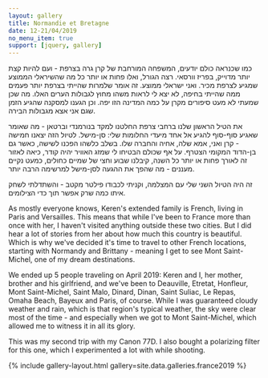```yaml
---
layout: gallery
title: Normandie et Bretagne
date: 12-21/04/2019 
no_menu_item: true 
support: [jquery, gallery]
---
```


<div class="hebrew-col" markdown="1">

כמו שכנראה כולם יודעים, המשפחה המורחבת של קרן גרה בצרפת - ועם להיות קצת יותר מדוייק, בפריז וורסאי. רצה הגורל, ואלו פחות או יותר כל מה שהשיראלי הממוצע שמגיע לצרפת מכיר. ואני ישראלי ממוצע. זה אומר שלמרות שהייתי בצרפת יותר פעמים ממה שהייתי בחיפה, לא יצא לי לראות משהו מחוץ לגבולות הערים האלו. מה שכן שמעתי לא מעט סיפורים מקרן על כמה המדינה הזו יפה. וכן הגענו למסקנה שהגיע הזמן שגם אני אצא מגבולות הבירה.

 את הטיל הראשון שלנו ברחבי צרפת החלטנו למקד בנורמנדי וברטאן - מה שאומר שאגיע סוף-סוף להגיע אל אחד מיעדי החלומות שלי: סן-מישל. לטיול הזה יצאנו חמישה - קרן ואני, אמא שלה, אחיה והחברה שלו. בשלב כלשהו הפכנו לשישה, כאשר גם בן-הדוד המקומי הצטרף. על אף שכולם הבטיחו לי שמזג האוויר יהיה קודר, כיאה לאזור זה לאורך פחות או יותר כל השנה, קיבלנו שבוע וחצי של שמיים כחולים, כמעט נקיים מעננים - מה שהפך את ההגעה לסן-מישל למרשימה הרבה יותר.

זה היה הטיול השני שלי עם המצלמה, וקניתי לכבודו פילטר מקטב - והשתדלתי לשחק איתו כמה שרק אפשר תוך כדי הצילומים.

</div>

<div class="english-col" markdown="1">

As mostly everyone knows, Keren's extended family is French, living in Paris and Versailles. This means that while I've been to France more than once with her, I haven't visited anything outside these two cities. But I did hear a lot of stories from her about how much this country is beautiful. Which is why we've decided it's time to travel to other French locations, starting with Normandy and Brittany - meaning I get to see Mont Saint-Michel, one of my dream destinations. 

We ended up 5 people traveling on April 2019: Keren and I, her mother, brother and his girlfriend, and we've been to Deauville, Etretat, Honfleur, Mont Saint-Michel, Saint Malo, Dinard, Dinan, Saint Suliac, Le Repas, Omaha Beach, Bayeux and Paris, of course. While I was guaranteed cloudy weather and rain, which is that region's typical weather, the sky were clear most of the time - and especially when we got to Mont Saint-Michel, which allowed me to witness it in all its glory.

This was my second trip with my Canon 77D. I also bought a polarizing filter for this one, which I experimented a lot with while shooting.

</div>

<div class="end-lang-cols"></div>
{% include gallery-layout.html gallery=site.data.galleries.france2019 %}

